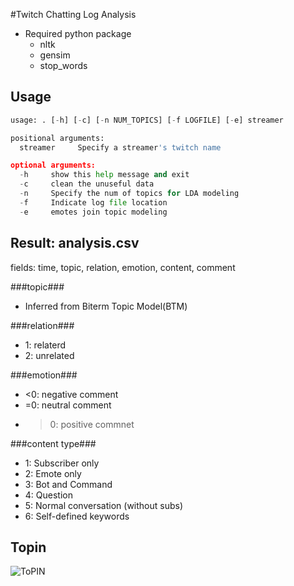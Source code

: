 #Twitch Chatting Log Analysis

- Required python package
   - nltk
   - gensim
   - stop_words
      
## Usage ##
```python
usage: . [-h] [-c] [-n NUM_TOPICS] [-f LOGFILE] [-e] streamer

positional arguments:
  streamer     Specify a streamer's twitch name

optional arguments:
  -h     show this help message and exit
  -c     clean the unuseful data
  -n     Specify the num of topics for LDA modeling
  -f     Indicate log file location
  -e     emotes join topic modeling
```
## Result: analysis.csv ##

fields: time, topic, relation, emotion, content, comment

###topic###
   - Inferred from Biterm Topic Model(BTM)

###relation###
   - 1: relaterd
   - 2: unrelated

###emotion###
   - <0: negative comment
   - =0: neutral comment
   - >0: positive commnet

###content type###
   - 1: Subscriber only
   - 2: Emote only
   - 3: Bot and Command
   - 4: Question
   - 5: Normal conversation (without subs)
   - 6: Self-defined keywords

## Topin ##
![ToPIN](http://i.makeagif.com/media/12-29-2016/KQzS5t.gif)
